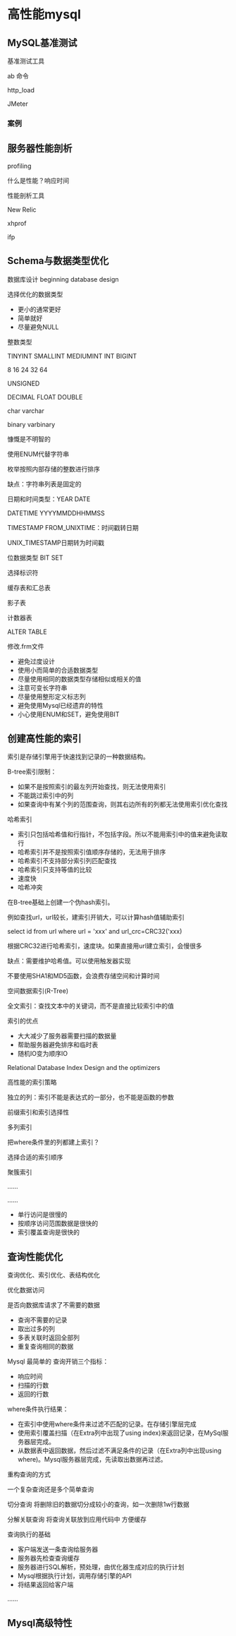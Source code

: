 # 高性能mysql

## MySQL基准测试

基准测试工具

ab 命令

http_load

JMeter

### 案例

## 服务器性能剖析

profiling

什么是性能？响应时间

性能剖析工具

New Relic

xhprof

ifp

## Schema与数据类型优化

数据库设计  beginning database design

选择优化的数据类型

* 更小的通常更好
* 简单就好
* 尽量避免NULL

整数类型

TINYINT SMALLINT MEDIUMINT INT BIGINT

8 16 24 32 64

UNSIGNED

DECIMAL FLOAT DOUBLE

char varchar

binary varbinary

慷慨是不明智的

使用ENUM代替字符串

枚举按照内部存储的整数进行排序

缺点：字符串列表是固定的

日期和时间类型：YEAR DATE

DATETIME YYYYMMDDHHMMSS

TIMESTAMP FROM_UNIXTIME：时间戳转日期

UNIX_TIMESTAMP日期转为时间戳

位数据类型 BIT SET

选择标识符

缓存表和汇总表

影子表

计数器表

ALTER TABLE

修改.frm文件

* 避免过度设计
* 使用小而简单的合适数据类型
* 尽量使用相同的数据类型存储相似或相关的值
* 注意可变长字符串
* 尽量使用整形定义标志列
* 避免使用Mysql已经遗弃的特性
* 小心使用ENUM和SET，避免使用BIT

## 创建高性能的索引

索引是存储引擎用于快速找到记录的一种数据结构。

B-tree索引限制：

* 如果不是按照索引的最左列开始查找，则无法使用索引
* 不能跳过索引中的列
* 如果查询中有某个列的范围查询，则其右边所有的列都无法使用索引优化查找

哈希索引

* 索引只包括哈希值和行指针，不包括字段。所以不能用索引中的值来避免读取行
* 哈希索引并不是按照索引值顺序存储的，无法用于排序
* 哈希索引不支持部分索引列匹配查找
* 哈希索引只支持等值的比较
* 速度快
* 哈希冲突

在B-tree基础上创建一个伪hash索引。

例如查找url，url较长，建索引开销大，可以计算hash值辅助索引

select id from url where url = 'xxx' and url_crc=CRC32('xxx)

根据CRC32进行哈希索引，速度块。如果直接用url建立索引，会慢很多

缺点：需要维护哈希值。可以使用触发器实现

不要使用SHA1和MD5函数，会浪费存储空间和计算时间

空间数据索引(R-Tree)

全文索引：查找文本中的关键词，而不是直接比较索引中的值

索引的优点

* 大大减少了服务器需要扫描的数据量
* 帮助服务器避免排序和临时表
* 随机IO变为顺序IO

Relational Database Index Design and the optimizers

高性能的索引策略

独立的列：索引不能是表达式的一部分，也不能是函数的参数

前缀索引和索引选择性

多列索引

把where条件里的列都建上索引？

选择合适的索引顺序

聚簇索引

……

……

* 单行访问是很慢的
* 按顺序访问范围数据是很快的
* 索引覆盖查询是很快的

## 查询性能优化

查询优化、索引优化、表结构优化

优化数据访问

是否向数据库请求了不需要的数据

* 查询不需要的记录
* 取出过多的列
* 多表关联时返回全部列
* 重复查询相同的数据

Mysql 最简单的  查询开销三个指标：

* 响应时间
* 扫描的行数
* 返回的行数

where条件执行结果：

* 在索引中使用where条件来过滤不匹配的记录。在存储引擎层完成
* 使用索引覆盖扫描（在Extra列中出现了using index)来返回记录，在MySql服务器层完成。
* 从数据表中返回数据，然后过滤不满足条件的记录（在Extra列中出现using where)。Mysql服务器层完成，先读取出数据再过滤。

重构查询的方式

一个复杂查询还是多个简单查询

切分查询 将删除旧的数据切分成较小的查询，如一次删除1w行数据

分解关联查询 将查询关联放到应用代码中 方便缓存

查询执行的基础

* 客户端发送一条查询给服务器
* 服务器先检查查询缓存
* 服务器进行SQL解析，预处理，由优化器生成对应的执行计划
* Mysql根据执行计划，调用存储引擎的API
* 将结果返回给客户端

……

## Mysql高级特性








